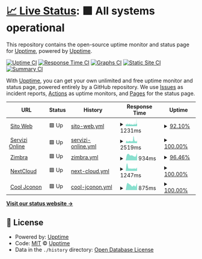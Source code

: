 # [📈 Live Status](https://upptime.github.io/upptime): <!--live status--> **🟩 All systems operational**

This repository contains the open-source uptime monitor and status page for [Upptime](https://upptime.js.org), powered by [Upptime](https://github.com/upptime/upptime).

[![Uptime CI](https://github.com/rglauco/upptime/workflows/Uptime%20CI/badge.svg)](https://github.com/rglauco/upptime/actions?query=workflow%3A%22Uptime+CI%22)
[![Response Time CI](https://github.com/rglauco/upptime/workflows/Response%20Time%20CI/badge.svg)](https://github.com/rglauco/upptime/actions?query=workflow%3A%22Response+Time+CI%22)
[![Graphs CI](https://github.com/rglauco/upptime/workflows/Graphs%20CI/badge.svg)](https://github.com/rglauco/upptime/actions?query=workflow%3A%22Graphs+CI%22)
[![Static Site CI](https://github.com/rglauco/upptime/workflows/Static%20Site%20CI/badge.svg)](https://github.com/rglauco/upptime/actions?query=workflow%3A%22Static+Site+CI%22)
[![Summary CI](https://github.com/rglauco/upptime/workflows/Summary%20CI/badge.svg)](https://github.com/rglauco/upptime/actions?query=workflow%3A%22Summary+CI%22)

With [Upptime](https://upptime.js.org), you can get your own unlimited and free uptime monitor and status page, powered entirely by a GitHub repository. We use [Issues](https://github.com/upptime/upptime/issues) as incident reports, [Actions](https://github.com/rglauco/upptime/actions) as uptime monitors, and [Pages](https://upptime.github.io/upptime) for the status page.

<!--start: status pages-->
<!-- This summary is generated by Upptime (https://github.com/upptime/upptime) -->
<!-- Do not edit this manually, your changes will be overwritten -->
<!-- prettier-ignore -->
| URL | Status | History | Response Time | Uptime |
| --- | ------ | ------- | ------------- | ------ |
| <img alt="" src="https://icons.duckduckgo.com/ip3/www.comune.preganziol.tv.it.ico" height="13"> [Sito Web](https://www.comune.preganziol.tv.it) | 🟩 Up | [sito-web.yml](https://github.com/rglauco/upptime/commits/HEAD/history/sito-web.yml) | <details><summary><img alt="Response time graph" src="./graphs/sito-web/response-time-week.png" height="20"> 1231ms</summary><br><a href="https://rglauco.github.io/upptime/history/sito-web"><img alt="Response time 1169" src="https://img.shields.io/endpoint?url=https%3A%2F%2Fraw.githubusercontent.com%2Frglauco%2Fupptime%2FHEAD%2Fapi%2Fsito-web%2Fresponse-time.json"></a><br><a href="https://rglauco.github.io/upptime/history/sito-web"><img alt="24-hour response time 1214" src="https://img.shields.io/endpoint?url=https%3A%2F%2Fraw.githubusercontent.com%2Frglauco%2Fupptime%2FHEAD%2Fapi%2Fsito-web%2Fresponse-time-day.json"></a><br><a href="https://rglauco.github.io/upptime/history/sito-web"><img alt="7-day response time 1231" src="https://img.shields.io/endpoint?url=https%3A%2F%2Fraw.githubusercontent.com%2Frglauco%2Fupptime%2FHEAD%2Fapi%2Fsito-web%2Fresponse-time-week.json"></a><br><a href="https://rglauco.github.io/upptime/history/sito-web"><img alt="30-day response time 1204" src="https://img.shields.io/endpoint?url=https%3A%2F%2Fraw.githubusercontent.com%2Frglauco%2Fupptime%2FHEAD%2Fapi%2Fsito-web%2Fresponse-time-month.json"></a><br><a href="https://rglauco.github.io/upptime/history/sito-web"><img alt="1-year response time 1170" src="https://img.shields.io/endpoint?url=https%3A%2F%2Fraw.githubusercontent.com%2Frglauco%2Fupptime%2FHEAD%2Fapi%2Fsito-web%2Fresponse-time-year.json"></a></details> | <details><summary><a href="https://rglauco.github.io/upptime/history/sito-web">92.10%</a></summary><a href="https://rglauco.github.io/upptime/history/sito-web"><img alt="All-time uptime 99.66%" src="https://img.shields.io/endpoint?url=https%3A%2F%2Fraw.githubusercontent.com%2Frglauco%2Fupptime%2FHEAD%2Fapi%2Fsito-web%2Fuptime.json"></a><br><a href="https://rglauco.github.io/upptime/history/sito-web"><img alt="24-hour uptime 93.83%" src="https://img.shields.io/endpoint?url=https%3A%2F%2Fraw.githubusercontent.com%2Frglauco%2Fupptime%2FHEAD%2Fapi%2Fsito-web%2Fuptime-day.json"></a><br><a href="https://rglauco.github.io/upptime/history/sito-web"><img alt="7-day uptime 92.10%" src="https://img.shields.io/endpoint?url=https%3A%2F%2Fraw.githubusercontent.com%2Frglauco%2Fupptime%2FHEAD%2Fapi%2Fsito-web%2Fuptime-week.json"></a><br><a href="https://rglauco.github.io/upptime/history/sito-web"><img alt="30-day uptime 93.49%" src="https://img.shields.io/endpoint?url=https%3A%2F%2Fraw.githubusercontent.com%2Frglauco%2Fupptime%2FHEAD%2Fapi%2Fsito-web%2Fuptime-month.json"></a><br><a href="https://rglauco.github.io/upptime/history/sito-web"><img alt="1-year uptime 99.46%" src="https://img.shields.io/endpoint?url=https%3A%2F%2Fraw.githubusercontent.com%2Frglauco%2Fupptime%2FHEAD%2Fapi%2Fsito-web%2Fuptime-year.json"></a></details>
| <img alt="" src="https://icons.duckduckgo.com/ip3/servizionline.comune.preganziol.tv.it.ico" height="13"> [Servizi Online](https://servizionline.comune.preganziol.tv.it) | 🟩 Up | [servizi-online.yml](https://github.com/rglauco/upptime/commits/HEAD/history/servizi-online.yml) | <details><summary><img alt="Response time graph" src="./graphs/servizi-online/response-time-week.png" height="20"> 2519ms</summary><br><a href="https://rglauco.github.io/upptime/history/servizi-online"><img alt="Response time 2349" src="https://img.shields.io/endpoint?url=https%3A%2F%2Fraw.githubusercontent.com%2Frglauco%2Fupptime%2FHEAD%2Fapi%2Fservizi-online%2Fresponse-time.json"></a><br><a href="https://rglauco.github.io/upptime/history/servizi-online"><img alt="24-hour response time 1818" src="https://img.shields.io/endpoint?url=https%3A%2F%2Fraw.githubusercontent.com%2Frglauco%2Fupptime%2FHEAD%2Fapi%2Fservizi-online%2Fresponse-time-day.json"></a><br><a href="https://rglauco.github.io/upptime/history/servizi-online"><img alt="7-day response time 2519" src="https://img.shields.io/endpoint?url=https%3A%2F%2Fraw.githubusercontent.com%2Frglauco%2Fupptime%2FHEAD%2Fapi%2Fservizi-online%2Fresponse-time-week.json"></a><br><a href="https://rglauco.github.io/upptime/history/servizi-online"><img alt="30-day response time 2607" src="https://img.shields.io/endpoint?url=https%3A%2F%2Fraw.githubusercontent.com%2Frglauco%2Fupptime%2FHEAD%2Fapi%2Fservizi-online%2Fresponse-time-month.json"></a><br><a href="https://rglauco.github.io/upptime/history/servizi-online"><img alt="1-year response time 2417" src="https://img.shields.io/endpoint?url=https%3A%2F%2Fraw.githubusercontent.com%2Frglauco%2Fupptime%2FHEAD%2Fapi%2Fservizi-online%2Fresponse-time-year.json"></a></details> | <details><summary><a href="https://rglauco.github.io/upptime/history/servizi-online">100.00%</a></summary><a href="https://rglauco.github.io/upptime/history/servizi-online"><img alt="All-time uptime 98.50%" src="https://img.shields.io/endpoint?url=https%3A%2F%2Fraw.githubusercontent.com%2Frglauco%2Fupptime%2FHEAD%2Fapi%2Fservizi-online%2Fuptime.json"></a><br><a href="https://rglauco.github.io/upptime/history/servizi-online"><img alt="24-hour uptime 100.00%" src="https://img.shields.io/endpoint?url=https%3A%2F%2Fraw.githubusercontent.com%2Frglauco%2Fupptime%2FHEAD%2Fapi%2Fservizi-online%2Fuptime-day.json"></a><br><a href="https://rglauco.github.io/upptime/history/servizi-online"><img alt="7-day uptime 100.00%" src="https://img.shields.io/endpoint?url=https%3A%2F%2Fraw.githubusercontent.com%2Frglauco%2Fupptime%2FHEAD%2Fapi%2Fservizi-online%2Fuptime-week.json"></a><br><a href="https://rglauco.github.io/upptime/history/servizi-online"><img alt="30-day uptime 88.06%" src="https://img.shields.io/endpoint?url=https%3A%2F%2Fraw.githubusercontent.com%2Frglauco%2Fupptime%2FHEAD%2Fapi%2Fservizi-online%2Fuptime-month.json"></a><br><a href="https://rglauco.github.io/upptime/history/servizi-online"><img alt="1-year uptime 98.61%" src="https://img.shields.io/endpoint?url=https%3A%2F%2Fraw.githubusercontent.com%2Frglauco%2Fupptime%2FHEAD%2Fapi%2Fservizi-online%2Fuptime-year.json"></a></details>
| <img alt="" src="https://icons.duckduckgo.com/ip3/posta.comune.preganziol.tv.it.ico" height="13"> [Zimbra](https://posta.comune.preganziol.tv.it) | 🟩 Up | [zimbra.yml](https://github.com/rglauco/upptime/commits/HEAD/history/zimbra.yml) | <details><summary><img alt="Response time graph" src="./graphs/zimbra/response-time-week.png" height="20"> 934ms</summary><br><a href="https://rglauco.github.io/upptime/history/zimbra"><img alt="Response time 1161" src="https://img.shields.io/endpoint?url=https%3A%2F%2Fraw.githubusercontent.com%2Frglauco%2Fupptime%2FHEAD%2Fapi%2Fzimbra%2Fresponse-time.json"></a><br><a href="https://rglauco.github.io/upptime/history/zimbra"><img alt="24-hour response time 886" src="https://img.shields.io/endpoint?url=https%3A%2F%2Fraw.githubusercontent.com%2Frglauco%2Fupptime%2FHEAD%2Fapi%2Fzimbra%2Fresponse-time-day.json"></a><br><a href="https://rglauco.github.io/upptime/history/zimbra"><img alt="7-day response time 934" src="https://img.shields.io/endpoint?url=https%3A%2F%2Fraw.githubusercontent.com%2Frglauco%2Fupptime%2FHEAD%2Fapi%2Fzimbra%2Fresponse-time-week.json"></a><br><a href="https://rglauco.github.io/upptime/history/zimbra"><img alt="30-day response time 969" src="https://img.shields.io/endpoint?url=https%3A%2F%2Fraw.githubusercontent.com%2Frglauco%2Fupptime%2FHEAD%2Fapi%2Fzimbra%2Fresponse-time-month.json"></a><br><a href="https://rglauco.github.io/upptime/history/zimbra"><img alt="1-year response time 1250" src="https://img.shields.io/endpoint?url=https%3A%2F%2Fraw.githubusercontent.com%2Frglauco%2Fupptime%2FHEAD%2Fapi%2Fzimbra%2Fresponse-time-year.json"></a></details> | <details><summary><a href="https://rglauco.github.io/upptime/history/zimbra">96.46%</a></summary><a href="https://rglauco.github.io/upptime/history/zimbra"><img alt="All-time uptime 99.72%" src="https://img.shields.io/endpoint?url=https%3A%2F%2Fraw.githubusercontent.com%2Frglauco%2Fupptime%2FHEAD%2Fapi%2Fzimbra%2Fuptime.json"></a><br><a href="https://rglauco.github.io/upptime/history/zimbra"><img alt="24-hour uptime 100.00%" src="https://img.shields.io/endpoint?url=https%3A%2F%2Fraw.githubusercontent.com%2Frglauco%2Fupptime%2FHEAD%2Fapi%2Fzimbra%2Fuptime-day.json"></a><br><a href="https://rglauco.github.io/upptime/history/zimbra"><img alt="7-day uptime 96.46%" src="https://img.shields.io/endpoint?url=https%3A%2F%2Fraw.githubusercontent.com%2Frglauco%2Fupptime%2FHEAD%2Fapi%2Fzimbra%2Fuptime-week.json"></a><br><a href="https://rglauco.github.io/upptime/history/zimbra"><img alt="30-day uptime 99.19%" src="https://img.shields.io/endpoint?url=https%3A%2F%2Fraw.githubusercontent.com%2Frglauco%2Fupptime%2FHEAD%2Fapi%2Fzimbra%2Fuptime-month.json"></a><br><a href="https://rglauco.github.io/upptime/history/zimbra"><img alt="1-year uptime 99.70%" src="https://img.shields.io/endpoint?url=https%3A%2F%2Fraw.githubusercontent.com%2Frglauco%2Fupptime%2FHEAD%2Fapi%2Fzimbra%2Fuptime-year.json"></a></details>
| <img alt="" src="https://icons.duckduckgo.com/ip3/nc.comune.preganziol.tv.it.ico" height="13"> [NextCloud](https://nc.comune.preganziol.tv.it) | 🟩 Up | [next-cloud.yml](https://github.com/rglauco/upptime/commits/HEAD/history/next-cloud.yml) | <details><summary><img alt="Response time graph" src="./graphs/next-cloud/response-time-week.png" height="20"> 1247ms</summary><br><a href="https://rglauco.github.io/upptime/history/next-cloud"><img alt="Response time 1427" src="https://img.shields.io/endpoint?url=https%3A%2F%2Fraw.githubusercontent.com%2Frglauco%2Fupptime%2FHEAD%2Fapi%2Fnext-cloud%2Fresponse-time.json"></a><br><a href="https://rglauco.github.io/upptime/history/next-cloud"><img alt="24-hour response time 1270" src="https://img.shields.io/endpoint?url=https%3A%2F%2Fraw.githubusercontent.com%2Frglauco%2Fupptime%2FHEAD%2Fapi%2Fnext-cloud%2Fresponse-time-day.json"></a><br><a href="https://rglauco.github.io/upptime/history/next-cloud"><img alt="7-day response time 1247" src="https://img.shields.io/endpoint?url=https%3A%2F%2Fraw.githubusercontent.com%2Frglauco%2Fupptime%2FHEAD%2Fapi%2Fnext-cloud%2Fresponse-time-week.json"></a><br><a href="https://rglauco.github.io/upptime/history/next-cloud"><img alt="30-day response time 1414" src="https://img.shields.io/endpoint?url=https%3A%2F%2Fraw.githubusercontent.com%2Frglauco%2Fupptime%2FHEAD%2Fapi%2Fnext-cloud%2Fresponse-time-month.json"></a><br><a href="https://rglauco.github.io/upptime/history/next-cloud"><img alt="1-year response time 1340" src="https://img.shields.io/endpoint?url=https%3A%2F%2Fraw.githubusercontent.com%2Frglauco%2Fupptime%2FHEAD%2Fapi%2Fnext-cloud%2Fresponse-time-year.json"></a></details> | <details><summary><a href="https://rglauco.github.io/upptime/history/next-cloud">100.00%</a></summary><a href="https://rglauco.github.io/upptime/history/next-cloud"><img alt="All-time uptime 98.52%" src="https://img.shields.io/endpoint?url=https%3A%2F%2Fraw.githubusercontent.com%2Frglauco%2Fupptime%2FHEAD%2Fapi%2Fnext-cloud%2Fuptime.json"></a><br><a href="https://rglauco.github.io/upptime/history/next-cloud"><img alt="24-hour uptime 100.00%" src="https://img.shields.io/endpoint?url=https%3A%2F%2Fraw.githubusercontent.com%2Frglauco%2Fupptime%2FHEAD%2Fapi%2Fnext-cloud%2Fuptime-day.json"></a><br><a href="https://rglauco.github.io/upptime/history/next-cloud"><img alt="7-day uptime 100.00%" src="https://img.shields.io/endpoint?url=https%3A%2F%2Fraw.githubusercontent.com%2Frglauco%2Fupptime%2FHEAD%2Fapi%2Fnext-cloud%2Fuptime-week.json"></a><br><a href="https://rglauco.github.io/upptime/history/next-cloud"><img alt="30-day uptime 99.86%" src="https://img.shields.io/endpoint?url=https%3A%2F%2Fraw.githubusercontent.com%2Frglauco%2Fupptime%2FHEAD%2Fapi%2Fnext-cloud%2Fuptime-month.json"></a><br><a href="https://rglauco.github.io/upptime/history/next-cloud"><img alt="1-year uptime 99.76%" src="https://img.shields.io/endpoint?url=https%3A%2F%2Fraw.githubusercontent.com%2Frglauco%2Fupptime%2FHEAD%2Fapi%2Fnext-cloud%2Fuptime-year.json"></a></details>
| <img alt="" src="https://icons.duckduckgo.com/ip3/concorsi.comune.preganziol.tv.it.ico" height="13"> [Cool Jconon](https://concorsi.comune.preganziol.tv.it) | 🟩 Up | [cool-jconon.yml](https://github.com/rglauco/upptime/commits/HEAD/history/cool-jconon.yml) | <details><summary><img alt="Response time graph" src="./graphs/cool-jconon/response-time-week.png" height="20"> 875ms</summary><br><a href="https://rglauco.github.io/upptime/history/cool-jconon"><img alt="Response time 1049" src="https://img.shields.io/endpoint?url=https%3A%2F%2Fraw.githubusercontent.com%2Frglauco%2Fupptime%2FHEAD%2Fapi%2Fcool-jconon%2Fresponse-time.json"></a><br><a href="https://rglauco.github.io/upptime/history/cool-jconon"><img alt="24-hour response time 704" src="https://img.shields.io/endpoint?url=https%3A%2F%2Fraw.githubusercontent.com%2Frglauco%2Fupptime%2FHEAD%2Fapi%2Fcool-jconon%2Fresponse-time-day.json"></a><br><a href="https://rglauco.github.io/upptime/history/cool-jconon"><img alt="7-day response time 875" src="https://img.shields.io/endpoint?url=https%3A%2F%2Fraw.githubusercontent.com%2Frglauco%2Fupptime%2FHEAD%2Fapi%2Fcool-jconon%2Fresponse-time-week.json"></a><br><a href="https://rglauco.github.io/upptime/history/cool-jconon"><img alt="30-day response time 838" src="https://img.shields.io/endpoint?url=https%3A%2F%2Fraw.githubusercontent.com%2Frglauco%2Fupptime%2FHEAD%2Fapi%2Fcool-jconon%2Fresponse-time-month.json"></a><br><a href="https://rglauco.github.io/upptime/history/cool-jconon"><img alt="1-year response time 970" src="https://img.shields.io/endpoint?url=https%3A%2F%2Fraw.githubusercontent.com%2Frglauco%2Fupptime%2FHEAD%2Fapi%2Fcool-jconon%2Fresponse-time-year.json"></a></details> | <details><summary><a href="https://rglauco.github.io/upptime/history/cool-jconon">100.00%</a></summary><a href="https://rglauco.github.io/upptime/history/cool-jconon"><img alt="All-time uptime 98.70%" src="https://img.shields.io/endpoint?url=https%3A%2F%2Fraw.githubusercontent.com%2Frglauco%2Fupptime%2FHEAD%2Fapi%2Fcool-jconon%2Fuptime.json"></a><br><a href="https://rglauco.github.io/upptime/history/cool-jconon"><img alt="24-hour uptime 100.00%" src="https://img.shields.io/endpoint?url=https%3A%2F%2Fraw.githubusercontent.com%2Frglauco%2Fupptime%2FHEAD%2Fapi%2Fcool-jconon%2Fuptime-day.json"></a><br><a href="https://rglauco.github.io/upptime/history/cool-jconon"><img alt="7-day uptime 100.00%" src="https://img.shields.io/endpoint?url=https%3A%2F%2Fraw.githubusercontent.com%2Frglauco%2Fupptime%2FHEAD%2Fapi%2Fcool-jconon%2Fuptime-week.json"></a><br><a href="https://rglauco.github.io/upptime/history/cool-jconon"><img alt="30-day uptime 100.00%" src="https://img.shields.io/endpoint?url=https%3A%2F%2Fraw.githubusercontent.com%2Frglauco%2Fupptime%2FHEAD%2Fapi%2Fcool-jconon%2Fuptime-month.json"></a><br><a href="https://rglauco.github.io/upptime/history/cool-jconon"><img alt="1-year uptime 99.83%" src="https://img.shields.io/endpoint?url=https%3A%2F%2Fraw.githubusercontent.com%2Frglauco%2Fupptime%2FHEAD%2Fapi%2Fcool-jconon%2Fuptime-year.json"></a></details>

<!--end: status pages-->

[**Visit our status website →**](https://upptime.github.io/upptime)

## 📄 License

- Powered by: [Upptime](https://github.com/upptime/upptime)
- Code: [MIT](./LICENSE) © [Upptime](https://upptime.js.org)
- Data in the `./history` directory: [Open Database License](https://opendatacommons.org/licenses/odbl/1-0/)
